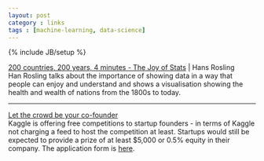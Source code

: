 ```yaml
---
layout: post
category : links
tags : [machine-learning, data-science]
---
```

{% include JB/setup %}

[200 countries, 200 years, 4 minutes - The Joy of Stats](http://bit.ly/10FyFow) | Hans Rosling  
Han Rosling talks about the importance of showing data in a way that people can enjoy and understand and shows a visualisation showing the health and wealth of nations from the 1800s to today.

***

[Let the crowd be your co-founder](http://blog.kaggle.com/2012/12/13/let-the-crowd-be-your-cofounder/)  
Kaggle is offering free competitions to startup founders - in terms of Kaggle not charging a feed to host the competition at least. Startups would still be expected to provide a prize of at least $5,000 or 0.5% equity in their company. The application form is [here](https://www.kaggle.com/StartupProgramApplication/).

